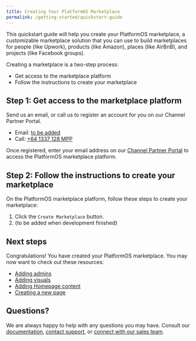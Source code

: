 ```yaml
---
title: Creating Your PlatformOS Marketplace
permalink: /getting-started/quickstart-guide
---
```


This quickstart guide will help you create your PlatformOS marketplace, a customizable marketplace solution that you can use to build marketplaces for people (like Upwork), products (like Amazon), places (like AirBnB), and projects (like Facebook groups).

Creating a marketplace is a two-step process:

* Get access to the marketplace platform
* Follow the instructions to create your marketplace

## Step 1: Get access to the marketplace platform

Send us an email, or call us to register an account for you on our Channel Partner Portal.

* Email: [to be added]()
* Call: [+64 1337 128 MPP](tel:+641337128MPP)

Once registered, enter your email address on our [Channel Partner Portal](http://ec2-52-37-196-54.us-west-2.compute.amazonaws.com/) to access the PlatformOS marketplace platform.

## Step 2: Follow the instructions to create your marketplace

On the PlatformOS marketplace platform, follow these steps to create your marketplace:

1.  Click the `Create Marketplace` button.
2.  {to be added when development finished}

## Next steps

Congratulations! You have created your PlatformOS marketplace. You may now want to check out these resources:

* [Adding admins]()
* [Adding visuals]()
* [Adding Homepage content]()
* [Creating a new page]()

## Questions?

We are always happy to help with any questions you may have. Consult our [documentation](), [contact support](), or [connect with our sales team]().
